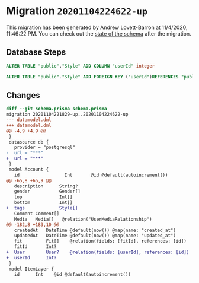 # Migration `20201104224622-up`

This migration has been generated by Andrew Lovett-Barron at 11/4/2020, 11:46:22 PM.
You can check out the [state of the schema](./schema.prisma) after the migration.

## Database Steps

```sql
ALTER TABLE "public"."Style" ADD COLUMN "userId" integer   

ALTER TABLE "public"."Style" ADD FOREIGN KEY ("userId")REFERENCES "public"."users"("id") ON DELETE SET NULL ON UPDATE CASCADE
```

## Changes

```diff
diff --git schema.prisma schema.prisma
migration 20201104221829-up..20201104224622-up
--- datamodel.dml
+++ datamodel.dml
@@ -4,9 +4,9 @@
 }
 datasource db {
   provider = "postgresql"
-  url = "***"
+  url = "***"
 }
 model Account {
   id                 Int       @id @default(autoincrement())
@@ -65,8 +65,9 @@
   description      String?
   gender           Gender[]
   top              Int[]
   bottom           Int[]
+  tags             Style[]
   Comment Comment[]
   Media   Media[]   @relation("UserMediaRelationship")
@@ -182,8 +183,10 @@
   createdAt   DateTime @default(now()) @map(name: "created_at")
   updatedAt   DateTime @default(now()) @map(name: "updated_at")
   fit         Fit[]    @relation(fields: [fitId], references: [id])
   fitId       Int?
+  User        User?    @relation(fields: [userId], references: [id])
+  userId      Int?
 }
 model ItemLayer {
   id      Int    @id @default(autoincrement())
```


